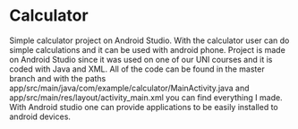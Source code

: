 # Calculator
Simple calculator project on Android Studio. With the calculator user can do simple calculations and it can be used with android phone. Project is made on Android Studio since it was used on one of our UNI courses and it is coded with Java and XML. All of the code can be found in the master branch and with the paths app/src/main/java/com/example/calculator/MainActivity.java and app/src/main/res/layout/activity_main.xml you can find everything I made. With Android studio one can provide applications to be easily installed to android devices.
